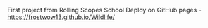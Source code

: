 First project from Rolling Scopes School
Deploy on GitHub pages - https://frostwow13.github.io/Wildlife/
